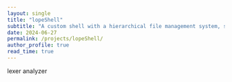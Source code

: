 ```yaml
---
layout: single
title: "lopeShell"
subtitle: "A custom shell with a hierarchical file management system, similar to Unix/Linux"
date: 2024-06-27
permalink: /projects/lopeShell/
author_profile: true
read_time: true
---
```


lexer analyzer
